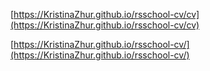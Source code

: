 [https://KristinaZhur.github.io/rsschool-cv/cv](https://KristinaZhur.github.io/rsschool-cv/cv)

[https://KristinaZhur.github.io/rsschool-cv/](https://KristinaZhur.github.io/rsschool-cv/)